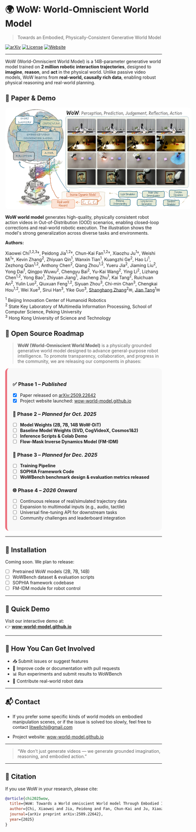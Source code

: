 # 🌍 WoW: World-Omniscient World Model

> Towards an Embodied, Physically-Consistent Generative World Model

[![arXiv](https://img.shields.io/badge/arXiv-2509.22642v1-b31b1b.svg)](https://arxiv.org/abs/2509.22642)
[![License](https://img.shields.io/badge/license-Apache--2.0-blue.svg)](LICENSE)
[![Website](https://img.shields.io/badge/demo-wow--world--model.github.io-green.svg)](https://wow-world-model.github.io)

---

WoW (World-Omniscient World Model) is a 14B-parameter generative world model trained on **2 million robotic interaction trajectories**, designed to **imagine**, **reason**, and **act** in the physical world. Unlike passive video models, WoW learns from **real-world, causally rich data**, enabling robust physical reasoning and real-world planning.

<!-- ---

## 🔬 Key Features

- **📽️ Diffusion-Based Video Generation**  
  High-fidelity, physically grounded future prediction from images + instructions.
- **🧠 SOPHIA Framework**  
  Self-optimizing, closed-loop system integrating a VLM critic and DiT generator for iterative refinement.
- **🤖 Imagination-to-Action Loop**  
  FM-IDM translates predicted videos into 7-DoF robot actions executed in the physical world.
- **📊 WoWBench Benchmark**  
  Comprehensive evaluation suite across 4 dimensions and 20+ physical tasks.
- **🧪 Advanced Reasoning**  
  Supports counterfactual planning, logical parsing, tool use, and compositional reasoning.
- **🧩 Applications**  
  Novel-view synthesis, trajectory-guided generation, action-to-video generation, visual style transfer, VLM task planning via simulation

--- -->

## 📖 Paper & Demo

<div align="center">
  <img src="figs/teaser.png" alt="WoW Teaser" style="max-width: 600px; border-radius: 12px;">
</div>

**WoW world model** generates high-quality, physically consistent robot action videos in Out-of-Distribution (OOD) scenarios, enabling closed-loop corrections and real-world robotic execution. The illustration shows the model's strong generalization across diverse tasks and environments.

**Authors:**

Xiaowei Chi<sup>1,2,3</sup>†, Peidong Jia<sup>1,2</sup>†, Chun-Kai Fan<sup>1,2</sup>†, Xiaozhu Ju<sup>1</sup>†, Weishi Mi<sup>1</sup>†, Kevin Zhang<sup>2</sup>, Zhiyuan Qin<sup>1</sup>, Wanxin Tian<sup>1</sup>, Kuangzhi Ge<sup>2</sup>, Hao Li<sup>1</sup>, Zezhong Qian<sup>1,2</sup>, Anthony Chen<sup>2</sup>, Qiang Zhou<sup>1,2</sup>, Yueru Jia<sup>2</sup>, Jiaming Liu<sup>2</sup>, Yong Dai<sup>1</sup>, Qingpo Wuwu<sup>2</sup>, Chengyu Bai<sup>2</sup>, Yu-Kai Wang<sup>2</sup>, Ying Li<sup>2</sup>, Lizhang Chen<sup>1,2</sup>, Yong Bao<sup>1</sup>, Zhiyuan Jiang<sup>1</sup>, Jiacheng Zhu<sup>1</sup>, Kai Tang<sup>2</sup>, Ruichuan An<sup>2</sup>, Yulin Luo<sup>2</sup>, Qiuxuan Feng<sup>1,2</sup>, Siyuan Zhou<sup>3</sup>, Chi-min Chan<sup>3</sup>, Chengkai Hou<sup>1,2</sup>, Wei Xue<sup>3</sup>, Sirui Han<sup>3</sup>, Yike Guo<sup>3</sup>, [Shanghang Zhang]()<sup>2</sup>✉, [Jian Tang]()<sup>1</sup>✉

<sup>1</sup> Beijing Innovation Center of Humanoid Robotics  
<sup>2</sup> State Key Laboratory of Multimedia Information Processing, School of Computer Science, Peking University  
<sup>3</sup> Hong Kong University of Science and Technology



## 🚀 Open Source Roadmap

> **WoW (World-Omniscient World Model)** is a physically grounded generative world model designed to advance general-purpose robot intelligence. To promote transparency, collaboration, and progress in the community, we are releasing our components in phases:

<div style="background: #f8f8f8; border-radius: 12px; padding: 18px; margin-bottom: 18px; border-left: 6px solid #EC707D;">

### ✅ Phase 1 – *Published*
- [x] Paper released on [arXiv:2509.22642](https://arxiv.org/abs/2509.22642)
- [x] Project website launched: [wow-world-model.github.io](https://wow-world-model.github.io)

### 🚧 Phase 2 – *Planned for Oct. 2025*
- [ ] **Model Weights (2B, 7B, 14B WoW-DiT)**
- [ ] **Baseline Model Weights (SVD, CogVideoX, Cosmos1&2)**
- [ ] **Inference Scripts & Colab Demo**
- [ ] **Flow-Mask Inverse Dynamics Model (FM-IDM)**

### 🚀 Phase 3 – *Planned for Dec. 2025*
- [ ] **Training Pipeline**
- [ ] **SOPHIA Framework Code**
- [ ] **WoWBench benchmark design & evaluation metrics released**

### 🌐 Phase 4 – *2026 Onward*
- [ ] Continuous release of real/simulated trajectory data
- [ ] Expansion to multimodal inputs (e.g., audio, tactile)
- [ ] Universal fine-tuning API for downstream tasks
- [ ] Community challenges and leaderboard integration

</div>

---

## 🧰 Installation

Coming soon. We plan to release:

- [ ] Pretrained WoW models (2B, 7B, 14B)
- [ ] WoWBench dataset & evaluation scripts
- [ ] SOPHIA framework codebase
- [ ] FM-IDM module for robot control

---

## 🚀 Quick Demo

Visit our interactive demo at:  
👉 [**wow-world-model.github.io**](https://wow-world-model.github.io)

---

## 🤝 How You Can Get Involved

- 📥 Submit issues or suggest features  
- 🔧 Improve code or documentation with pull requests  
- 📊 Run experiments and submit results to WoWBench  
- 🤖 Contribute real-world robot data

---

## 📬 Contact
- If you prefer some specific kinds of world models on embodied manipulation scenes, or if the issue is solved too slowly, feel free to contact litwellchi@gmail.com

- Project website: [wow-world-model.github.io](https://wow-world-model.github.io)  

---

> “We don’t just generate videos — we generate grounded imagination, reasoning, and embodied action.”

---

## 📖 Citation

If you use WoW in your research, please cite:

```bibtex
@article{chi2025wow,
  title={WoW: Towards a World omniscient World model Through Embodied Interaction},
  author={Chi, Xiaowei and Jia, Peidong and Fan, Chun-Kai and Ju, Xiaozhu and Mi, Weishi and Zhang, Kevin and Qin, Zhiyuan and Tian, Wanxin and Ge, Kuangzhi and Li, Hao and others},
  journal={arXiv preprint arXiv:2509.22642},
  year={2025}
}
```
